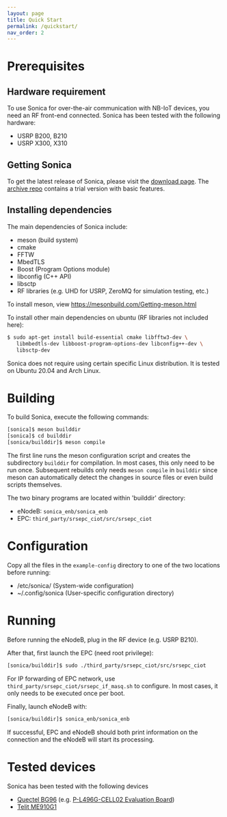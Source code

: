 ```yaml
---
layout: page
title: Quick Start
permalink: /quickstart/
nav_order: 2
---
```

# Prerequisites

## Hardware requirement

To use Sonica for over-the-air communication with NB-IoT devices,
you need an RF front-end connected. Sonica has been tested with the
following hardware:

* USRP B200, B210
* USRP X300, X310

## Getting Sonica

To get the latest release of Sonica, please visit the [download page](http://metro.cs.ucla.edu/codeshare.html).
The [archive repo](https://github.com/sonica-nbiot/sonica) contains a trial version with basic features.

## Installing dependencies

The main dependencies of Sonica include:
* meson (build system)
* cmake
* FFTW
* MbedTLS
* Boost (Program Options module)
* libconfig (C++ API)
* libsctp
* RF libraries (e.g. UHD for USRP, ZeroMQ for simulation testing, etc.)

To install meson, view <https://mesonbuild.com/Getting-meson.html>

To install other main dependencies on ubuntu (RF libraries not included here):

```sh
$ sudo apt-get install build-essential cmake libfftw3-dev \
   libmbedtls-dev libboost-program-options-dev libconfig++-dev \
   libsctp-dev
```

Sonica does not require using certain specific Linux distribution.
It is tested on Ubuntu 20.04 and Arch Linux.

Building
========
To build Sonica, execute the following commands:

```sh
[sonica]$ meson builddir
[sonica]$ cd builddir
[sonica/builddir]$ meson compile
```

The first line runs the meson configuration script and creates the
subdirectory `builddir` for compilation. In most cases, this only need to
be run once. Subsequent rebuilds only needs `meson compile` in `builddir`
since meson can automatically detect the changes in source files or even
build scripts themselves.

The two binary programs are located within 'builddir' directory:
* eNodeB: `sonica_enb/sonica_enb`
* EPC: `third_party/srsepc_ciot/src/srsepc_ciot`

Configuration
=============
Copy all the files in the `example-config` directory to one of the two locations before running:
* /etc/sonica/ (System-wide configuration)
* ~/.config/sonica (User-specific configuration directory)

Running
=======
Before running the eNodeB, plug in the RF device (e.g. USRP B210).

After that, first launch the EPC (need root privilege):


```sh
[sonica/builddir]$ sudo ./third_party/srsepc_ciot/src/srsepc_ciot
```

For IP forwarding of EPC network, use `third_party/srsepc_ciot/srsepc_if_masq.sh`
to configure. In most cases, it only needs to be executed once per boot.

Finally, launch eNodeB with:

```sh
[sonica/builddir]$ sonica_enb/sonica_enb
```

If successful, EPC and eNodeB should both print information on the connection
and the eNodeB will start its processing.

Tested devices
==============

Sonica has been tested with the following devices
* [Quectel BG96](https://www.quectel.com/product/lpwa-bg96-cat-m1-nb1-egprs) (e.g. [P-L496G-CELL02 Evaluation Board](https://www.st.com/en/evaluation-tools/p-l496g-cell02.html))
* [Telit ME910G1](https://www.telit.com/devices/me910g1-series/)
